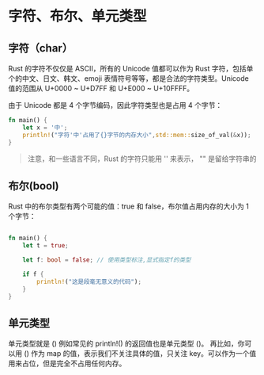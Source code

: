 <!--
 * @Author: coconut 1424392205@qq.com
 * @Date: 2023-01-07 17:21:44
 * @LastEditors: coconut 1424392205@qq.com
 * @LastEditTime: 2023-01-07 17:27:06
 * @FilePath: /rust-learning/字符、布尔、单元类型.md
 * @Description:
 *
 * Copyright (c) 2023 by coconut 1424392205@qq.com, All Rights Reserved.
-->

# 字符、布尔、单元类型

## 字符（char）

Rust 的字符不仅仅是 ASCII，所有的 Unicode 值都可以作为 Rust 字符，包括单个的中文、日文、韩文、emoji 表情符号等等，都是合法的字符类型。Unicode 值的范围从 U+0000 ~ U+D7FF 和 U+E000 ~ U+10FFFF。

由于 Unicode 都是 4 个字节编码，因此字符类型也是占用 4 个字节：

```rust
fn main() {
    let x = '中';
    println!("字符'中'占用了{}字节的内存大小",std::mem::size_of_val(&x));
}

```

> 注意，和一些语言不同，Rust 的字符只能用 '' 来表示， "" 是留给字符串的

## 布尔(bool)

Rust 中的布尔类型有两个可能的值：true 和 false，布尔值占用内存的大小为 1 个字节：

```rust

fn main() {
    let t = true;

    let f: bool = false; // 使用类型标注,显式指定f的类型

    if f {
        println!("这是段毫无意义的代码");
    }
}

```

## 单元类型

单元类型就是 ()
例如常见的 println!() 的返回值也是单元类型 ()。
再比如，你可以用 () 作为 map 的值，表示我们不关注具体的值，只关注 key。可以作为一个值用来占位，但是完全不占用任何内存。
